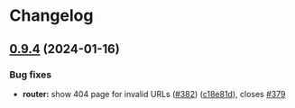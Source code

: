 # Changelog

## [0.9.4](https://github.com/mdonadoni/reana-ui/compare/0.9.3...0.9.4) (2024-01-16)


### Bug fixes

* **router:** show 404 page for invalid URLs ([#382](https://github.com/mdonadoni/reana-ui/issues/382)) ([c18e81d](https://github.com/mdonadoni/reana-ui/commit/c18e81ded87db6fbbbf06237d747f9655e0e5cc9)), closes [#379](https://github.com/mdonadoni/reana-ui/issues/379)
